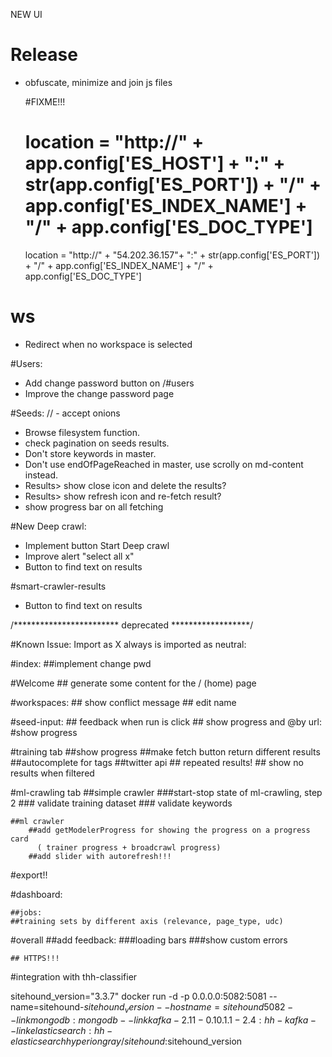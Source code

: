 NEW UI

# Release
 - obfuscate, minimize and join js files

    #FIXME!!!
    # location = "http://" + app.config['ES_HOST'] + ":" + str(app.config['ES_PORT']) + "/" + app.config['ES_INDEX_NAME'] + "/" + app.config['ES_DOC_TYPE']
    location = "http://" + "54.202.36.157"+ ":" + str(app.config['ES_PORT']) + "/" + app.config['ES_INDEX_NAME'] + "/" + app.config['ES_DOC_TYPE']

# ws
 - Redirect when no workspace is selected

#Users:
 - Add change password button on /#users
 - Improve the change password page

#Seeds:
// - accept onions
 - Browse filesystem function.
 - check pagination on seeds results.
 - Don't store keywords in master.
 - Don't use endOfPageReached in master, use scrolly on md-content instead.
 - Results> show close icon and delete the results?
 - Results> show refresh icon and re-fetch result?
 - show progress bar on all fetching


#New Deep crawl:
 - Implement button Start Deep crawl
 - Improve alert "select all x"
 - Button to find text on results

#smart-crawler-results
 - Button to find text on results











/************************ deprecated ******************/

#Known Issue:
Import as X always is imported as neutral:

#index:
   ##implement change pwd

#Welcome
    ## generate some content for the / (home) page

#workspaces:
    ## show conflict message
    ## edit name

#seed-input:
    ## feedback when run is click
    ## show progress and
        @by url:
            #show progress

#training tab
   ##show progress
   ##make fetch button return different results
   ##autocomplete for tags
   ##twitter api
    ## repeated results!
    ## show no results when filtered

#ml-crawling tab
   ##simple crawler
       ###start-stop state of ml-crawling, step 2
       ### validate training dataset
       ### validate keywords

    ##ml crawler
        ##add getModelerProgress for showing the progress on a progress card
          ( trainer progress + broadcrawl progress)
        ##add slider with autorefresh!!!

#export!!

#dashboard:

    ##jobs:
    ##training sets by different axis (relevance, page_type, udc)

#overall
    ##add feedback:
        ###loading bars
        ###show custom errors

    ## HTTPS!!!

#integration with thh-classifier











>
sitehound_version="3.3.7"
docker run -d -p 0.0.0.0:5082:5081 --name=sitehound-$sitehound_version --hostname=sitehound5082 --link mongodb:mongodb --link kafka-2.11-0.10.1.1-2.4:hh-kafka --link elasticsearch:hh-elasticsearch hyperiongray/sitehound:$sitehound_version
